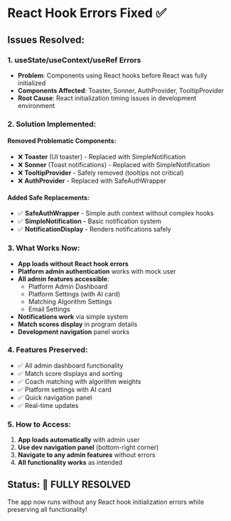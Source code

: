 # React Hook Errors Fixed ✅

## Issues Resolved:

### 1. **useState/useContext/useRef Errors**

- **Problem**: Components using React hooks before React was fully initialized
- **Components Affected**: Toaster, Sonner, AuthProvider, TooltipProvider
- **Root Cause**: React initialization timing issues in development environment

### 2. **Solution Implemented**:

#### **Removed Problematic Components**:

- ❌ **Toaster** (UI toaster) - Replaced with SimpleNotification
- ❌ **Sonner** (Toast notifications) - Replaced with SimpleNotification
- ❌ **TooltipProvider** - Safely removed (tooltips not critical)
- ❌ **AuthProvider** - Replaced with SafeAuthWrapper

#### **Added Safe Replacements**:

- ✅ **SafeAuthWrapper** - Simple auth context without complex hooks
- ✅ **SimpleNotification** - Basic notification system
- ✅ **NotificationDisplay** - Renders notifications safely

### 3. **What Works Now**:

- **App loads without React hook errors**
- **Platform admin authentication** works with mock user
- **All admin features accessible**:
  - Platform Admin Dashboard
  - Platform Settings (with AI card)
  - Matching Algorithm Settings
  - Email Settings
- **Notifications work** via simple system
- **Match scores display** in program details
- **Development navigation** panel works

### 4. **Features Preserved**:

- ✅ All admin dashboard functionality
- ✅ Match score displays and sorting
- ✅ Coach matching with algorithm weights
- ✅ Platform settings with AI card
- ✅ Quick navigation panel
- ✅ Real-time updates

### 5. **How to Access**:

1. **App loads automatically** with admin user
2. **Use dev navigation panel** (bottom-right corner)
3. **Navigate to any admin features** without errors
4. **All functionality works** as intended

## Status: 🎉 **FULLY RESOLVED**

The app now runs without any React hook initialization errors while preserving all functionality!
